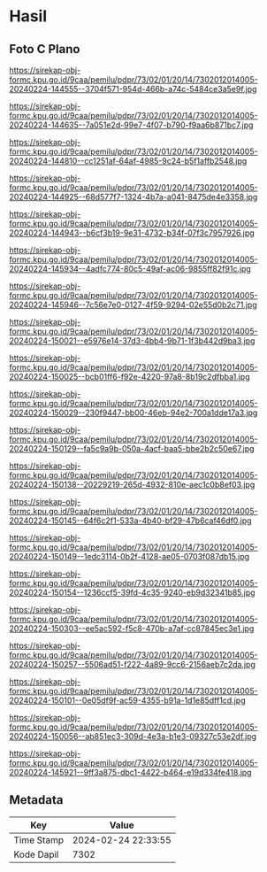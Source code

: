 # Hasil

## Foto C Plano

https://sirekap-obj-formc.kpu.go.id/9caa/pemilu/pdpr/73/02/01/20/14/7302012014005-20240224-144555--3704f571-954d-466b-a74c-5484ce3a5e9f.jpg

https://sirekap-obj-formc.kpu.go.id/9caa/pemilu/pdpr/73/02/01/20/14/7302012014005-20240224-144635--7a051e2d-99e7-4f07-b790-f9aa6b871bc7.jpg

https://sirekap-obj-formc.kpu.go.id/9caa/pemilu/pdpr/73/02/01/20/14/7302012014005-20240224-144810--cc1251af-64af-4985-9c24-b5f1affb2548.jpg

https://sirekap-obj-formc.kpu.go.id/9caa/pemilu/pdpr/73/02/01/20/14/7302012014005-20240224-144925--68d577f7-1324-4b7a-a041-8475de4e3358.jpg

https://sirekap-obj-formc.kpu.go.id/9caa/pemilu/pdpr/73/02/01/20/14/7302012014005-20240224-144943--b6cf3b19-9e31-4732-b34f-07f3c7957926.jpg

https://sirekap-obj-formc.kpu.go.id/9caa/pemilu/pdpr/73/02/01/20/14/7302012014005-20240224-145934--4adfc774-80c5-49af-ac06-9855ff82f91c.jpg

https://sirekap-obj-formc.kpu.go.id/9caa/pemilu/pdpr/73/02/01/20/14/7302012014005-20240224-145946--7c56e7e0-0127-4f59-9294-02e55d0b2c71.jpg

https://sirekap-obj-formc.kpu.go.id/9caa/pemilu/pdpr/73/02/01/20/14/7302012014005-20240224-150021--e5976e14-37d3-4bb4-9b71-1f3b442d9ba3.jpg

https://sirekap-obj-formc.kpu.go.id/9caa/pemilu/pdpr/73/02/01/20/14/7302012014005-20240224-150025--bcb01ff6-f92e-4220-97a8-8b19c2dfbba1.jpg

https://sirekap-obj-formc.kpu.go.id/9caa/pemilu/pdpr/73/02/01/20/14/7302012014005-20240224-150029--230f9447-bb00-46eb-94e2-700a1dde17a3.jpg

https://sirekap-obj-formc.kpu.go.id/9caa/pemilu/pdpr/73/02/01/20/14/7302012014005-20240224-150129--fa5c9a9b-050a-4acf-baa5-bbe2b2c50e67.jpg

https://sirekap-obj-formc.kpu.go.id/9caa/pemilu/pdpr/73/02/01/20/14/7302012014005-20240224-150138--20229219-265d-4932-810e-aec1c0b8ef03.jpg

https://sirekap-obj-formc.kpu.go.id/9caa/pemilu/pdpr/73/02/01/20/14/7302012014005-20240224-150145--64f6c2f1-533a-4b40-bf29-47b6caf46df0.jpg

https://sirekap-obj-formc.kpu.go.id/9caa/pemilu/pdpr/73/02/01/20/14/7302012014005-20240224-150149--1edc3114-0b2f-4128-ae05-0703f087db15.jpg

https://sirekap-obj-formc.kpu.go.id/9caa/pemilu/pdpr/73/02/01/20/14/7302012014005-20240224-150154--1236ccf5-39fd-4c35-9240-eb9d32341b85.jpg

https://sirekap-obj-formc.kpu.go.id/9caa/pemilu/pdpr/73/02/01/20/14/7302012014005-20240224-150303--ee5ac592-f5c8-470b-a7af-cc87845ec3e1.jpg

https://sirekap-obj-formc.kpu.go.id/9caa/pemilu/pdpr/73/02/01/20/14/7302012014005-20240224-150257--5506ad51-f222-4a89-9cc6-2156aeb7c2da.jpg

https://sirekap-obj-formc.kpu.go.id/9caa/pemilu/pdpr/73/02/01/20/14/7302012014005-20240224-150101--0e05df9f-ac59-4355-b91a-1d1e85dff1cd.jpg

https://sirekap-obj-formc.kpu.go.id/9caa/pemilu/pdpr/73/02/01/20/14/7302012014005-20240224-150056--ab851ec3-309d-4e3a-b1e3-09327c53e2df.jpg

https://sirekap-obj-formc.kpu.go.id/9caa/pemilu/pdpr/73/02/01/20/14/7302012014005-20240224-145921--9ff3a875-dbc1-4422-b464-e19d334fe418.jpg


## Metadata

| Key        | Value               |
| ---------- | ------------------- |
| Time Stamp | 2024-02-24 22:33:55 |
| Kode Dapil | 7302                |



